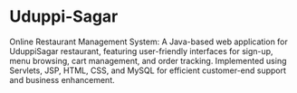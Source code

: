 # Uduppi-Sagar
Online Restaurant Management System: A Java-based web application for UduppiSagar restaurant, featuring user-friendly interfaces for sign-up, menu browsing, cart management, and order tracking. Implemented using Servlets, JSP, HTML, CSS, and MySQL for efficient customer-end support and business enhancement.
